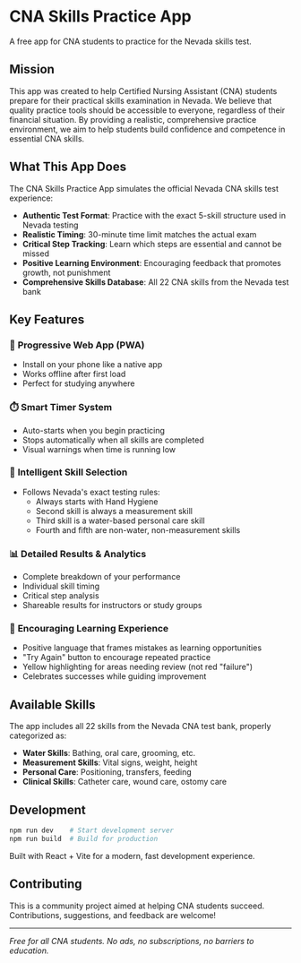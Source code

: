# CNA Skills Practice App

A free app for CNA students to practice for the Nevada skills test.

## Mission

This app was created to help Certified Nursing Assistant (CNA) students prepare for their practical skills examination in Nevada. We believe that quality practice tools should be accessible to everyone, regardless of their financial situation. By providing a realistic, comprehensive practice environment, we aim to help students build confidence and competence in essential CNA skills.

## What This App Does

The CNA Skills Practice App simulates the official Nevada CNA skills test experience:

- **Authentic Test Format**: Practice with the exact 5-skill structure used in Nevada testing
- **Realistic Timing**: 30-minute time limit matches the actual exam
- **Critical Step Tracking**: Learn which steps are essential and cannot be missed
- **Positive Learning Environment**: Encouraging feedback that promotes growth, not punishment
- **Comprehensive Skills Database**: All 22 CNA skills from the Nevada test bank

## Key Features

### 📱 **Progressive Web App (PWA)**
- Install on your phone like a native app
- Works offline after first load
- Perfect for studying anywhere

### ⏱️ **Smart Timer System**
- Auto-starts when you begin practicing
- Stops automatically when all skills are completed
- Visual warnings when time is running low

### 🎯 **Intelligent Skill Selection**
- Follows Nevada's exact testing rules:
  - Always starts with Hand Hygiene
  - Second skill is always a measurement skill
  - Third skill is a water-based personal care skill
  - Fourth and fifth are non-water, non-measurement skills

### 📊 **Detailed Results & Analytics**
- Complete breakdown of your performance
- Individual skill timing
- Critical step analysis
- Shareable results for instructors or study groups

### 🌟 **Encouraging Learning Experience**
- Positive language that frames mistakes as learning opportunities
- "Try Again" button to encourage repeated practice
- Yellow highlighting for areas needing review (not red "failure")
- Celebrates successes while guiding improvement

## Available Skills

The app includes all 22 skills from the Nevada CNA test bank, properly categorized as:
- **Water Skills**: Bathing, oral care, grooming, etc.
- **Measurement Skills**: Vital signs, weight, height
- **Personal Care**: Positioning, transfers, feeding
- **Clinical Skills**: Catheter care, wound care, ostomy care

## Development

```bash
npm run dev    # Start development server
npm run build  # Build for production
```

Built with React + Vite for a modern, fast development experience.

## Contributing

This is a community project aimed at helping CNA students succeed. Contributions, suggestions, and feedback are welcome!

---

*Free for all CNA students. No ads, no subscriptions, no barriers to education.*
